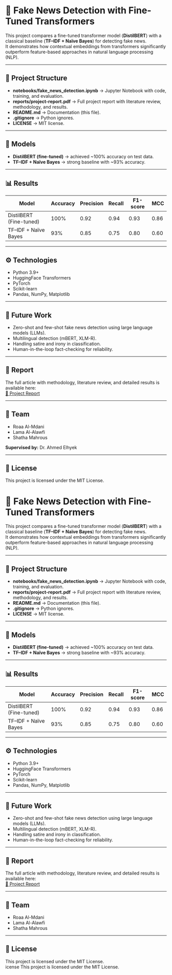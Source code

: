 # 📰 Fake News Detection with Fine-Tuned Transformers  

This project compares a fine-tuned transformer model (**DistilBERT**) with a classical baseline (**TF–IDF + Naïve Bayes**) for detecting fake news.  
It demonstrates how contextual embeddings from transformers significantly outperform feature-based approaches in natural language processing (NLP).  

---

## 📂 Project Structure
- **notebooks/fake_news_detection.ipynb** → Jupyter Notebook with code, training, and evaluation.  
- **reports/project-report.pdf** → Full project report with literature review, methodology, and results.  
- **README.md** → Documentation (this file).  
- **.gitignore** → Python ignores.  
- **LICENSE** → MIT license.  

---

## 🚀 Models
- **DistilBERT (fine-tuned)** → achieved ~100% accuracy on test data.  
- **TF–IDF + Naïve Bayes** → strong baseline with ~93% accuracy.  

---

## 📊 Results
| Model                  | Accuracy | Precision | Recall | F1-score | MCC  |
|-------------------------|----------|-----------|--------|----------|------|
| DistilBERT (Fine-tuned) | 100%     | 0.92      | 0.94   | 0.93     | 0.86 |
| TF–IDF + Naïve Bayes    | 93%      | 0.85      | 0.75   | 0.80     | 0.60 |

---

## ⚙️ Technologies
- Python 3.9+  
- HuggingFace Transformers  
- PyTorch  
- Scikit-learn  
- Pandas, NumPy, Matplotlib  

---

## 🔮 Future Work
- Zero-shot and few-shot fake news detection using large language models (LLMs).  
- Multilingual detection (mBERT, XLM-R).  
- Handling satire and irony in classification.  
- Human-in-the-loop fact-checking for reliability.  

---

## 📄 Report
The full article with methodology, literature review, and detailed results is available here:  
[📕 Project Report](./reports/project-report.pdf)  

---

## 👥 Team
- Roaa Al-Mdani  
- Lama Al-Alawfi  
- Shatha Mahrous  

**Supervised by:** Dr. Ahmed Elhyek  

---

## 📄 License
This project is licensed under the MIT License.  
# 📰 Fake News Detection with Fine-Tuned Transformers  

This project compares a fine-tuned transformer model (**DistilBERT**) with a classical baseline (**TF–IDF + Naïve Bayes**) for detecting fake news.  
It demonstrates how contextual embeddings from transformers significantly outperform feature-based approaches in natural language processing (NLP).  

---

## 📂 Project Structure
- **notebooks/fake_news_detection.ipynb** → Jupyter Notebook with code, training, and evaluation.  
- **reports/project-report.pdf** → Full project report with literature review, methodology, and results.  
- **README.md** → Documentation (this file).  
- **.gitignore** → Python ignores.  
- **LICENSE** → MIT license.  

---

## 🚀 Models
- **DistilBERT (fine-tuned)** → achieved ~100% accuracy on test data.  
- **TF–IDF + Naïve Bayes** → strong baseline with ~93% accuracy.  

---

## 📊 Results
| Model                  | Accuracy | Precision | Recall | F1-score | MCC  |
|-------------------------|----------|-----------|--------|----------|------|
| DistilBERT (Fine-tuned) | 100%     | 0.92      | 0.94   | 0.93     | 0.86 |
| TF–IDF + Naïve Bayes    | 93%      | 0.85      | 0.75   | 0.80     | 0.60 |

---

## ⚙️ Technologies
- Python 3.9+  
- HuggingFace Transformers  
- PyTorch  
- Scikit-learn  
- Pandas, NumPy, Matplotlib  

---

## 🔮 Future Work
- Zero-shot and few-shot fake news detection using large language models (LLMs).  
- Multilingual detection (mBERT, XLM-R).  
- Handling satire and irony in classification.  
- Human-in-the-loop fact-checking for reliability.  

---

## 📄 Report
The full article with methodology, literature review, and detailed results is available here:  
[📕 Project Report](./reports/project-report.pdf)  

---

## 👥 Team
- Roaa Al-Mdani  
- Lama Al-Alawfi  
- Shatha Mahrous  


---

## 📄 License
This project is licensed under the MIT License.  
icense
This project is licensed under the MIT License.


